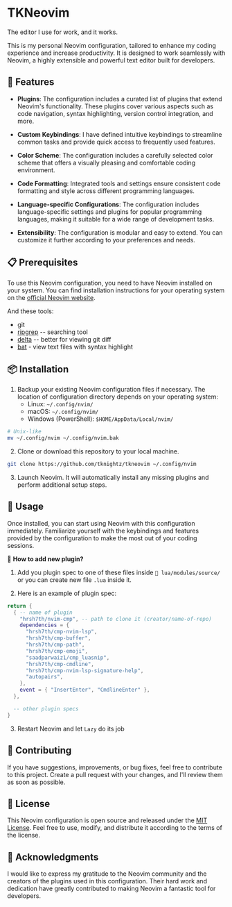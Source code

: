 # TKNeovim
The editor I use for work, and it works.

This is my personal Neovim configuration, tailored to enhance my coding
experience and increase productivity. It is designed to work seamlessly with
Neovim, a highly extensible and powerful text editor built for developers.
## 🔧 Features
- **Plugins**: The configuration includes a curated list of plugins that extend
Neovim's functionality. These plugins cover various aspects such as code
navigation, syntax highlighting, version control integration, and more.

- **Custom Keybindings**: I have defined intuitive keybindings to streamline
common tasks and provide quick access to frequently used features.

- **Color Scheme**: The configuration includes a carefully selected color
scheme that offers a visually pleasing and comfortable coding environment.

- **Code Formatting**: Integrated tools and settings ensure consistent code
formatting and style across different programming languages.

- **Language-specific Configurations**: The configuration includes
language-specific settings and plugins for popular programming languages,
making it suitable for a wide range of development tasks.

- **Extensibility**: The configuration is modular and easy to extend. You can
customize it further according to your preferences and needs.
## 📋 Prerequisites
To use this Neovim configuration, you need to have Neovim installed on your
system. You can find installation instructions for your operating system on the
[official Neovim website](https://neovim.io/).

And these tools:
- git
- [ripgrep](https://github.com/BurntSushi/ripgrep) -- searching tool
- [delta](https://github.com/dandavison/delta) -- better for viewing git diff
- [bat](https://github.com/sharkdp/bat) - view text files with syntax highlight
## 📦 Installation
1. Backup your existing Neovim configuration files if necessary. The location
   of configuration directory depends on your operating system:
    - Linux: `~/.config/nvim/`
    - macOS: `~/.config/nvim/`
    - Windows (PowerShell): `$HOME/AppData/Local/nvim/`
```sh
# Unix-like
mv ~/.config/nvim ~/.config/nvim.bak
```

2. Clone or download this repository to your local machine.
```sh
git clone https://github.com/tknightz/tkneovim ~/.config/nvim
```

3. Launch Neovim. It will automatically install any missing plugins and perform
additional setup steps.
## 🚀 Usage
Once installed, you can start using Neovim with this configuration immediately.
Familiarize yourself with the keybindings and features provided by the
configuration to make the most out of your coding sessions.

🤔 **How to add new plugin?**
1. Add you plugin spec to one of these files inside `📁 lua/modules/source/` or
   you can create new file `.lua` inside it.

2. Here is an example of plugin spec:
```lua
return {
  { -- name of plugin
    "hrsh7th/nvim-cmp", -- path to clone it (creator/name-of-repo)
    dependencies = {
      "hrsh7th/cmp-nvim-lsp",
      "hrsh7th/cmp-buffer",
      "hrsh7th/cmp-path",
      "hrsh7th/cmp-emoji",
      "saadparwaiz1/cmp_luasnip",
      "hrsh7th/cmp-cmdline",
      "hrsh7th/cmp-nvim-lsp-signature-help",
      "autopairs",
    },
    event = { "InsertEnter", "CmdlineEnter" },
  },

  -- other plugin specs
}
```

3. Restart Neovim and let `Lazy` do its job
## 🤝 Contributing
If you have suggestions, improvements, or bug fixes, feel free to contribute to
this project. Create a pull request with your changes, and I'll review them as
soon as possible.
## 📄 License
This Neovim configuration is open source and released under the [MIT
License](LICENSE). Feel free to use, modify, and distribute it according to the
terms of the license.
## 🙏 Acknowledgments
I would like to express my gratitude to the Neovim community and the creators
of the plugins used in this configuration. Their hard work and dedication have
greatly contributed to making Neovim a fantastic tool for developers.
